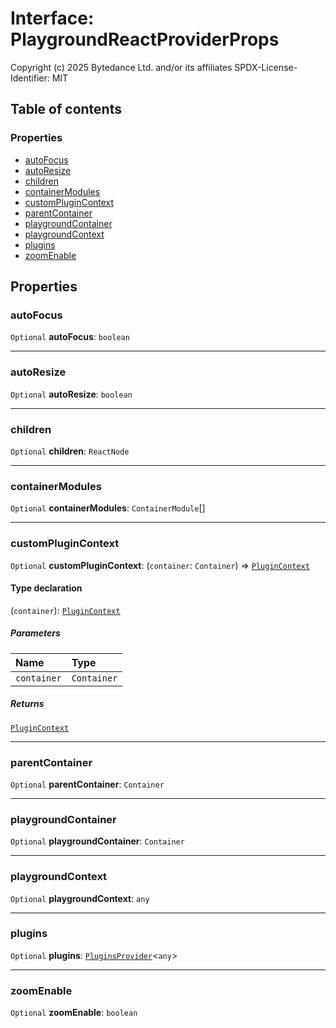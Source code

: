 # Interface: PlaygroundReactProviderProps

Copyright (c) 2025 Bytedance Ltd. and/or its affiliates
SPDX-License-Identifier: MIT

## Table of contents

### Properties

* [autoFocus](/en/auto-docs/playground-react/interfaces/PlaygroundReactProviderProps.md#autofocus)
* [autoResize](/en/auto-docs/playground-react/interfaces/PlaygroundReactProviderProps.md#autoresize)
* [children](/en/auto-docs/playground-react/interfaces/PlaygroundReactProviderProps.md#children)
* [containerModules](/en/auto-docs/playground-react/interfaces/PlaygroundReactProviderProps.md#containermodules)
* [customPluginContext](/en/auto-docs/playground-react/interfaces/PlaygroundReactProviderProps.md#customplugincontext)
* [parentContainer](/en/auto-docs/playground-react/interfaces/PlaygroundReactProviderProps.md#parentcontainer)
* [playgroundContainer](/en/auto-docs/playground-react/interfaces/PlaygroundReactProviderProps.md#playgroundcontainer)
* [playgroundContext](/en/auto-docs/playground-react/interfaces/PlaygroundReactProviderProps.md#playgroundcontext)
* [plugins](/en/auto-docs/playground-react/interfaces/PlaygroundReactProviderProps.md#plugins)
* [zoomEnable](/en/auto-docs/playground-react/interfaces/PlaygroundReactProviderProps.md#zoomenable)

## Properties

### autoFocus

`Optional` **autoFocus**: `boolean`

***

### autoResize

`Optional` **autoResize**: `boolean`

***

### children

`Optional` **children**: `ReactNode`

***

### containerModules

`Optional` **containerModules**: `ContainerModule`\[]

***

### customPluginContext

`Optional` **customPluginContext**: (`container`: `Container`) => [`PluginContext`](/en/auto-docs/playground-react/variables/PluginContext-1.md)

#### Type declaration

(`container`): [`PluginContext`](/en/auto-docs/playground-react/variables/PluginContext-1.md)

##### Parameters

| Name | Type |
| :------ | :------ |
| `container` | `Container` |

##### Returns

[`PluginContext`](/en/auto-docs/playground-react/variables/PluginContext-1.md)

***

### parentContainer

`Optional` **parentContainer**: `Container`

***

### playgroundContainer

`Optional` **playgroundContainer**: `Container`

***

### playgroundContext

`Optional` **playgroundContext**: `any`

***

### plugins

`Optional` **plugins**: [`PluginsProvider`](/en/auto-docs/playground-react/interfaces/PluginsProvider.md)<`any`>

***

### zoomEnable

`Optional` **zoomEnable**: `boolean`
